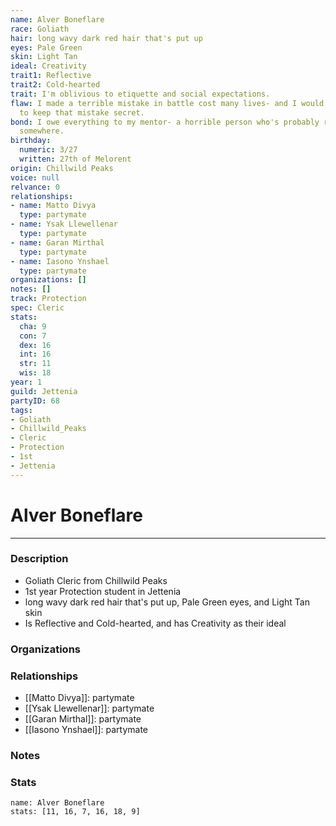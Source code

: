 ```yaml
---
name: Alver Boneflare
race: Goliath
hair: long wavy dark red hair that's put up
eyes: Pale Green
skin: Light Tan
ideal: Creativity
trait1: Reflective
trait2: Cold-hearted
trait: I'm oblivious to etiquette and social expectations.
flaw: I made a terrible mistake in battle cost many lives- and I would do anything
  to keep that mistake secret.
bond: I owe everything to my mentor- a horrible person who's probably rotting in jail
  somewhere.
birthday:
  numeric: 3/27
  written: 27th of Melorent
origin: Chillwild Peaks
voice: null
relvance: 0
relationships:
- name: Matto Divya
  type: partymate
- name: Ysak Llewellenar
  type: partymate
- name: Garan Mirthal
  type: partymate
- name: Iasono Ynshael
  type: partymate
organizations: []
notes: []
track: Protection
spec: Cleric
stats:
  cha: 9
  con: 7
  dex: 16
  int: 16
  str: 11
  wis: 18
year: 1
guild: Jettenia
partyID: 68
tags:
- Goliath
- Chillwild_Peaks
- Cleric
- Protection
- 1st
- Jettenia
---
```

# Alver Boneflare
---
### Description
- Goliath Cleric from Chillwild Peaks
- 1st year Protection student in Jettenia
- long wavy dark red hair that's put up, Pale Green eyes, and Light Tan skin
- Is Reflective and Cold-hearted, and has Creativity as their ideal

### Organizations

### Relationships
- [[Matto Divya]]: partymate
- [[Ysak Llewellenar]]: partymate
- [[Garan Mirthal]]: partymate
- [[Iasono Ynshael]]: partymate

### Notes

### Stats
```statblock
name: Alver Boneflare
stats: [11, 16, 7, 16, 18, 9]
```